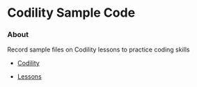 # Codility Sample Code

### About

Record sample files on Codility lessons to practice coding skills

- [Codility](https://app.codility.com/programmers/)

- [Lessons](https://app.codility.com/programmers/lessons)
